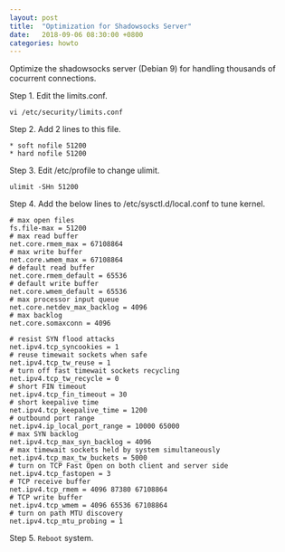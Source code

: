 ```yaml
---
layout: post
title:  "Optimization for Shadowsocks Server"
date:   2018-09-06 08:30:00 +0800
categories: howto
---
```


Optimize the shadowsocks server (Debian 9) for handling thousands of cocurrent connections.

Step 1. Edit the limits.conf.

`vi /etc/security/limits.conf`

Step 2. Add 2 lines to this file.

```
* soft nofile 51200
* hard nofile 51200
```

Step 3. Edit /etc/profile to change ulimit.

`ulimit -SHn 51200`

Step 4. Add the below lines to /etc/sysctl.d/local.conf to tune kernel.

```
# max open files
fs.file-max = 51200
# max read buffer
net.core.rmem_max = 67108864
# max write buffer
net.core.wmem_max = 67108864
# default read buffer
net.core.rmem_default = 65536
# default write buffer
net.core.wmem_default = 65536
# max processor input queue
net.core.netdev_max_backlog = 4096
# max backlog
net.core.somaxconn = 4096

# resist SYN flood attacks
net.ipv4.tcp_syncookies = 1
# reuse timewait sockets when safe
net.ipv4.tcp_tw_reuse = 1
# turn off fast timewait sockets recycling
net.ipv4.tcp_tw_recycle = 0
# short FIN timeout
net.ipv4.tcp_fin_timeout = 30
# short keepalive time
net.ipv4.tcp_keepalive_time = 1200
# outbound port range
net.ipv4.ip_local_port_range = 10000 65000
# max SYN backlog
net.ipv4.tcp_max_syn_backlog = 4096
# max timewait sockets held by system simultaneously
net.ipv4.tcp_max_tw_buckets = 5000
# turn on TCP Fast Open on both client and server side
net.ipv4.tcp_fastopen = 3
# TCP receive buffer
net.ipv4.tcp_rmem = 4096 87380 67108864
# TCP write buffer
net.ipv4.tcp_wmem = 4096 65536 67108864
# turn on path MTU discovery
net.ipv4.tcp_mtu_probing = 1
```

Step 5. `Reboot` system.

